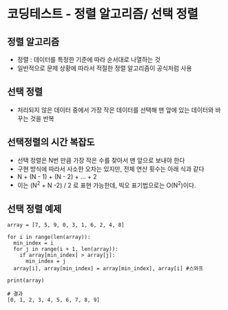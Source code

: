 # 코딩테스트 - 정렬 알고리즘/ 선택 정렬

## 정렬 알고리즘
- 정렬 : 데이터를 특정한 기준에 따라 순서대로 나열하는 것
- 일반적으로 문제 상황에 따라서 적절한 정렬 알고리즘이 공식처럼 사용

## 선택 정렬
- 처리되지 않은 데이터 중에서 가장 작은 데이터를 선택해 맨 앞에 있는 데이터와 바꾸는 것을 반복
 
## 선택정렬의 시간 복잡도
- 선택 정렬은 N번 만큼 가장 작은 수를 찾아서 맨 앞으로 보내야 한다
- 구현 방식에 따라서 사소한 오차는 있지만, 전체 연산 횟수는 아래 식과 같다
- N + (N - 1) + (N - 2) + ... + 2
- 이는 (N<sup>2</sup> + N -2) / 2 로 표현 가능한데, 빅오 표기법으로는 O(N<sup>2</sup>)이다.

## 선택 정렬 예제
```
array = [7, 5, 9, 0, 3, 1, 6, 2, 4, 8]

for i in range(len(array)):
  min_index = i 
  for j in range(i + 1, len(array)):
    if array[min_index] > array[j]:
      min_index = j
  array[i], array[min_index] = array[min_index], array[i] #스와프

print(array)

# 결과
[0, 1, 2, 3, 4, 5, 6, 7, 8, 9]
```

